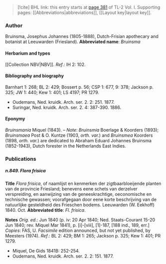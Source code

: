 > [!cite] BHL link: this entry starts at [page 381](https://www.biodiversitylibrary.org/page/33120512) of TL-2 Vol. I.
> Supporting pages: [[Abbreviations|abbreviations]], [[Layout key|layout key]].

### Author

Bruinsma, Josephus Johannes (1805-1888), Dutch-Frisian apothecary and botanist at Leeuwarden (Friesland). 
**Abbreviated name**: *Bruinsma*

#### Herbarium and types

[[Collection NBV|NBV]].
*Ref*.: IH 2: 102.

#### Bibliography and biography

Barnhart 1: 268; BL 2: 429; Bossert p. 56; CSP 1: 677, 9: 378; Jackson p. 325; JW 1: 440; Kew 1: 401; LS 4197; PR 1279.
- Oudemans, Ned. kruidk. Arch. ser. 2. 2: 251. 1877.
- Suringar, Ned. kruidk. Arch. ser. 2. 4: 387-390. 1886.

#### Eponymy

*Bruinsmania* Miquel (1843). – *Note*: *Bruinsmia* Boerlage & Koorders (1893); *Bruinsmaea* Post & O. Kuntze (1903, *orth. var.*) and *Bruinsmea* Koorders (1898, *orth. var.*) are dedicated to Abraham Eduard Johannes Bruinsma (1852-1943), Dutch forester in the Netherlands East Indies.

### Publications

##### n.849. Flora frisica

**Title**
*Flora frisica*, of naamlijst en kenmerken der zigtbaarbloeijende planten van de provincie Friesland; benevens eene schets van derzelver verspreiding, en aanwijzing van de geneeskrachtige, oeconomische en technische gewassen; voorafgegaan door eene korte beschrijving van de natuurlijke gesteldheid des Frieschen bodems. Leeuwarden (W. Eekhoff) 1840. Oct.
**Abbreviated title**: *Fl. frisica*.

**Notes**
*Orig. ed*.: Jun 1840 (p. iv: 20 Apr 1840; Ned. Staats-Courant 15-20 Jun 1840; rev. Miquel Mar 1841), p. \[i\]-\[viii\], \[1\]-187, \[188 ind., 189, err.\] *Copies*: FAS, U.
*Facsimile* edition announced, but not yet published, by Meesters (1974).
*Ref*.: BL 2: 429; BM 1: 265; Jackson p. 325; Kew 1: 401; PR 1279.
- Miquel, De Gids 1841B: 252-254.
- Oudemans, Ned. kruidk. Arch. ser. 2. 2: 151. 1877.

